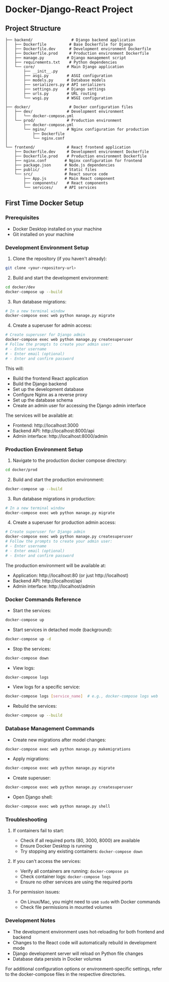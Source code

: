 # Docker-Django-React Project

## Project Structure

```
├── backend/                 # Django backend application
│   ├── Dockerfile          # Base Dockerfile for Django
│   ├── Dockerfile.dev      # Development environment Dockerfile
│   ├── Dockerfile.prod     # Production environment Dockerfile
│   ├── manage.py          # Django management script
│   ├── requirements.txt    # Python dependencies
│   └── core/              # Main Django application
│       ├── __init__.py
│       ├── asgi.py        # ASGI configuration
│       ├── models.py      # Database models
│       ├── serializers.py # API serializers
│       ├── settings.py    # Django settings
│       ├── urls.py        # URL routing
│       └── wsgi.py        # WSGI configuration
│
├── docker/                 # Docker configuration files
│   ├── dev/               # Development environment
│   │   └── docker-compose.yml
│   └── prod/              # Production environment
│       ├── docker-compose.yml
│       └── nginx/         # Nginx configuration for production
│           ├── Dockerfile
│           └── nginx.conf
│
└── frontend/              # React frontend application
    ├── Dockerfile.dev     # Development environment Dockerfile
    ├── Dockerfile.prod    # Production environment Dockerfile
    ├── nginx.conf        # Nginx configuration for frontend
    ├── package.json      # Node.js dependencies
    ├── public/           # Static files
    └── src/              # React source code
        ├── App.js        # Main React component
        ├── components/    # React components
        └── services/     # API services
```

## First Time Docker Setup

### Prerequisites
- Docker Desktop installed on your machine
- Git installed on your machine

### Development Environment Setup

1. Clone the repository (if you haven't already):
```bash
git clone <your-repository-url>
```

2. Build and start the development environment:
```bash
cd docker/dev
docker-compose up --build
```

3. Run database migrations:
```bash
# In a new terminal window
docker-compose exec web python manage.py migrate
```

4. Create a superuser for admin access:
```bash
# Create superuser for Django admin
docker-compose exec web python manage.py createsuperuser
# Follow the prompts to create your admin user:
# - Enter username
# - Enter email (optional)
# - Enter and confirm password
```

This will:
- Build the frontend React application
- Build the Django backend
- Set up the development database
- Configure Nginx as a reverse proxy
- Set up the database schema
- Create an admin user for accessing the Django admin interface

The services will be available at:
- Frontend: http://localhost:3000
- Backend API: http://localhost:8000/api
- Admin interface: http://localhost:8000/admin

### Production Environment Setup

1. Navigate to the production docker compose directory:
```bash
cd docker/prod
```

2. Build and start the production environment:
```bash
docker-compose up --build
```

3. Run database migrations in production:
```bash
# In a new terminal window
docker-compose exec web python manage.py migrate
```

4. Create a superuser for production admin access:
```bash
# Create superuser for Django admin
docker-compose exec web python manage.py createsuperuser
# Follow the prompts to create your admin user:
# - Enter username
# - Enter email (optional)
# - Enter and confirm password
```

The production environment will be available at:
- Application: http://localhost:80 (or just http://localhost)
- Backend API: http://localhost/api
- Admin interface: http://localhost/admin

### Docker Commands Reference

- Start the services:
```bash
docker-compose up
```

- Start services in detached mode (background):
```bash
docker-compose up -d
```

- Stop the services:
```bash
docker-compose down
```

- View logs:
```bash
docker-compose logs
```

- View logs for a specific service:
```bash
docker-compose logs [service_name]  # e.g., docker-compose logs web
```

- Rebuild the services:
```bash
docker-compose up --build
```



### Database Management Commands

- Create new migrations after model changes:
```bash
docker-compose exec web python manage.py makemigrations
```

- Apply migrations:
```bash
docker-compose exec web python manage.py migrate
```

- Create superuser:
```bash
docker-compose exec web python manage.py createsuperuser
```

- Open Django shell:
```bash
docker-compose exec web python manage.py shell
```

### Troubleshooting

1. If containers fail to start:
   - Check if all required ports (80, 3000, 8000) are available
   - Ensure Docker Desktop is running
   - Try stopping any existing containers: `docker-compose down`

2. If you can't access the services:
   - Verify all containers are running: `docker-compose ps`
   - Check container logs: `docker-compose logs`
   - Ensure no other services are using the required ports

3. For permission issues:
   - On Linux/Mac, you might need to use `sudo` with Docker commands
   - Check file permissions in mounted volumes

### Development Notes

- The development environment uses hot-reloading for both frontend and backend
- Changes to the React code will automatically rebuild in development mode
- Django development server will reload on Python file changes
- Database data persists in Docker volumes

For additional configuration options or environment-specific settings, refer to the docker-compose files in the respective directories.
